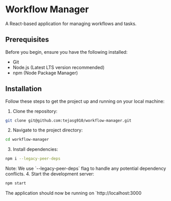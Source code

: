 # Workflow Manager
A React-based application for managing workflows and tasks.
## Prerequisites
Before you begin, ensure you have the following installed:
- Git
- Node.js (Latest LTS version recommended)
- npm (Node Package Manager)
## Installation
Follow these steps to get the project up and running on your local machine:
1. Clone the repository:
```bash
git clone git@github.com:tejasg910/workflow-manager.git
```
2. Navigate to the project directory:
```bash
cd workflow-manager
```
3. Install dependencies:
```bash
npm i --legacy-peer-deps
```
Note: We use \`--legacy-peer-deps\` flag to handle any potential dependency conflicts.
4. Start the development server:
```bash
npm start
```
The application should now be running on `http://localhost:3000

